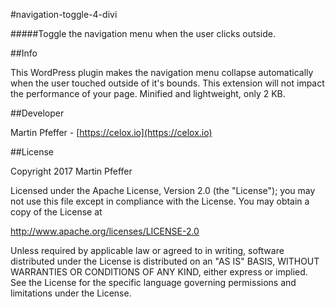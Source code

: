 #navigation-toggle-4-divi

#####Toggle the navigation menu when the user clicks outside.

##Info

This WordPress plugin makes the navigation menu collapse automatically when the user touched outside of it's bounds. This extension will not impact the performance of your page. Minified and lightweight, only 2 KB.


##Developer
 
Martin Pfeffer - [https://celox.io](https://celox.io)


##License

Copyright 2017 Martin Pfeffer

Licensed under the Apache License, Version 2.0 (the "License");
you may not use this file except in compliance with the License.
You may obtain a copy of the License at

   http://www.apache.org/licenses/LICENSE-2.0

Unless required by applicable law or agreed to in writing, software
distributed under the License is distributed on an "AS IS" BASIS,
WITHOUT WARRANTIES OR CONDITIONS OF ANY KIND, either express or implied.
See the License for the specific language governing permissions and
limitations under the License.